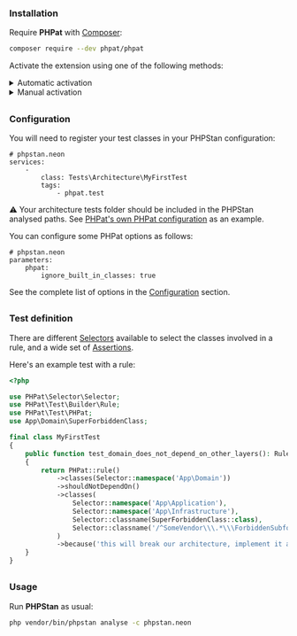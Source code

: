### Installation

Require **PHPat** with [Composer](https://getcomposer.org/):
```bash
composer require --dev phpat/phpat
```

Activate the extension using one of the following methods:

<details>
  <summary>Automatic activation</summary>

```bash
composer require --dev phpstan/extension-installer
```
</details>

<details>
  <summary>Manual activation</summary>

```neon
# phpstan.neon
includes:
    - vendor/phpat/phpat/extension.neon
```
</details>

<h2></h2>

### Configuration

You will need to register your test classes in your PHPStan configuration:
```neon
# phpstan.neon
services:
    -
        class: Tests\Architecture\MyFirstTest
        tags:
            - phpat.test
```
⚠️ Your architecture tests folder should be included in the PHPStan analysed paths. See [PHPat's own PHPat configuration](ci/phpstan-phpat.neon) as an example.

You can configure some PHPat options as follows:
```neon
# phpstan.neon
parameters:
    phpat:
        ignore_built_in_classes: true
```

See the complete list of options in the [Configuration](documentation/configuration.md) section.
<br />

<h2></h2>

### Test definition

There are different [Selectors](doc/SELECTORS.md) available to select the classes involved in a rule, and a wide set of [Assertions](doc/ASSERTIONS.md).

Here's an example test with a rule:

```php
<?php

use PHPat\Selector\Selector;
use PHPat\Test\Builder\Rule;
use PHPat\Test\PHPat;
use App\Domain\SuperForbiddenClass;

final class MyFirstTest
{
    public function test_domain_does_not_depend_on_other_layers(): Rule
    {
        return PHPat::rule()
            ->classes(Selector::namespace('App\Domain'))
            ->shouldNotDependOn()
            ->classes(
                Selector::namespace('App\Application'),
                Selector::namespace('App\Infrastructure'),
                Selector::classname(SuperForbiddenClass::class),
                Selector::classname('/^SomeVendor\\\.*\\\ForbiddenSubfolder\\\.*/', true)
            )
            ->because('this will break our architecture, implement it another way! see /docs/howto.md');
    }
}
```

<h2></h2>

### Usage

Run **PHPStan** as usual:
```bash
php vendor/bin/phpstan analyse -c phpstan.neon
```
